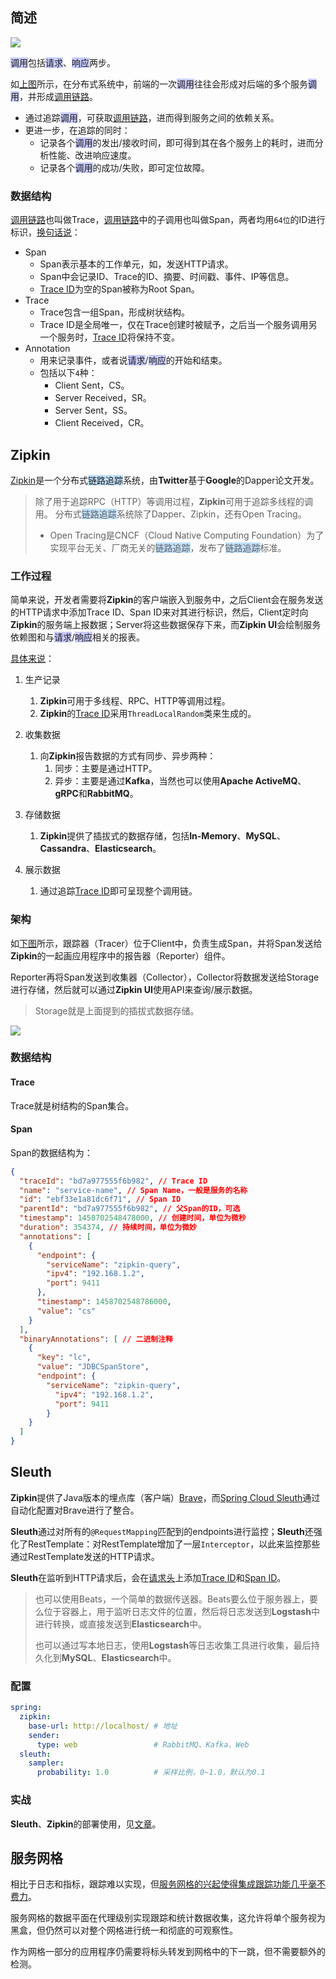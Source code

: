 ## 简述

![](../images/6/request_response_tracing.png)

<span style=background:#c9ccff>调用</span>包括<span style=background:#c9ccff>请求</span>、<span style=background:#c9ccff>响应</span>两步。

如[上图](http://daixiaoyu.com/distributed-tracing.html)所示，在分布式系统中，前端的一次<span style=background:#c9ccff>调用</span>往往会形成对后端的多个服务<span style=background:#c9ccff>调用</span>，并形成<u>调用链路</u>。

- 通过追踪<span style=background:#c9ccff>调用</span>，可获取<u>调用链路</u>，进而得到服务之间的依赖关系。
- 更进一步，在追踪的同时：
  - 记录各个<span style=background:#c9ccff>调用</span>的发出/接收时间，即可得到其在各个服务上的耗时，进而分析性能、改进响应速度。
  - 记录各个<span style=background:#c9ccff>调用</span>的成功/失败，即可定位故障。

### 数据结构

<u>调用链路</u>也叫做Trace，<u>调用链路</u>中的子调用也叫做Span，两者均用`64位`的ID进行标识，[换句话说](https://www.cnblogs.com/duanxz/p/7552857.html)：

- Span
  - Span表示基本的工作单元，如，发送HTTP请求。
  - Span中会记录ID、Trace的ID、摘要、时间戳、事件、IP等信息。
  - <u>Trace ID</u>为空的Span被称为Root Span。
- Trace
  - Trace包含一组Span，形成树状结构。
  - Trace ID是全局唯一，仅在Trace创建时被赋予，之后当一个服务调用另一个服务时，<u>Trace ID</u>将保持不变。
- Annotation
  - 用来记录事件，或者说<span style=background:#c9ccff>请求</span>/<span style=background:#c9ccff>响应</span>的开始和结束。
  - 包括以下`4`种：
    - Client Sent，CS。
    - Server Received，SR。
    - Server Sent，SS。
    - Client Received，CR。



## Zipkin

[Zipkin](https://github.com/openzipkin/zipkin)是一个分布式<span style=background:#c2e2ff>链路追踪</span>系统，由**Twitter**基于**Google**的Dapper论文开发。

> 除了用于追踪RPC（HTTP）等调用过程，**Zipkin**可用于追踪多线程的调用。
> 分布式<span style=background:#c2e2ff>链路追踪</span>系统除了Dapper、Zipkin，还有Open Tracing。
>
> - Open Tracing是CNCF（Cloud Native Computing Foundation）为了实现平台无关、厂商无关的<span style=background:#c2e2ff>链路追踪</span>，发布了<span style=background:#c2e2ff>链路追踪</span>标准。

### 工作过程

简单来说，开发者需要将**Zipkin**的客户端嵌入到服务中，之后Client会在服务发送的HTTP请求中添加Trace ID、Span ID来对其进行标识，然后，Client定时向**Zipkin**的服务端上报数据；Server将这些数据保存下来，而**Zipkin UI**会绘制服务依赖图和与<span style=background:#c9ccff>请求</span>/<span style=background:#c9ccff>响应</span>相关的报表。

[具体来说](http://www.ityouknow.com/springcloud/2018/02/02/spring-cloud-sleuth-zipkin.html)：

1. 生产记录

   1. **Zipkin**可用于多线程、RPC、HTTP等调用过程。
   2. **Zipkin**的<u>Trace ID</u>采用`ThreadLocalRandom`类来生成的。

2. 收集数据

   1. 向**Zipkin**报告数据的方式有同步、异步两种：
      1. 同步：主要是通过HTTP。 
      2. 异步：主要是通过**Kafka**，当然也可以使用**Apache ActiveMQ**、**gRPC**和**RabbitMQ**。

3. 存储数据

   1. **Zipkin**提供了插拔式的数据存储，包括**In-Memory**、**MySQL**、**Cassandra**、**Elasticsearch**。

4. 展示数据

   1. 通过追踪<u>Trace ID</u>即可呈现整个调用链。

### 架构

如[下图](https://blog.csdn.net/qq_21387171/article/details/53787019)所示，跟踪器（Tracer）位于Client中，负责生成Span，并将Span发送给**Zipkin**的一起画应用程序中的报告器（Reporter）组件。

Reporter再将Span发送到收集器（Collector），Collector将数据发送给Storage进行存储，然后就可以通过**Zipkin UI**使用API来查询/展示数据。

> Storage就是上面提到的插拔式数据存储。

![](../images/6/zipkin_componet.png)

### 数据结构

#### Trace

Trace就是树结构的Span集合。

#### Span

Span的数据结构为：

```json
{
  "traceId": "bd7a977555f6b982", // Trace ID
  "name": "service-name", // Span Name，一般是服务的名称
  "id": "ebf33e1a81dc6f71", // Span ID
  "parentId": "bd7a977555f6b982", // 父Span的ID，可选
  "timestamp": 1458702548478000, // 创建时间，单位为微秒
  "duration": 354374, // 持续时间，单位为微妙
  "annotations": [
    {
      "endpoint": {
        "serviceName": "zipkin-query",
        "ipv4": "192.168.1.2",
        "port": 9411
      },
      "timestamp": 1458702548786000,
      "value": "cs"
    }
  ],
  "binaryAnnotations": [ // 二进制注释
    {
      "key": "lc",
      "value": "JDBCSpanStore",
      "endpoint": {
        "serviceName": "zipkin-query",
          "ipv4": "192.168.1.2",
          "port": 9411
        }
    }
  ]
}
```



## Sleuth

**Zipkin**提供了Java版本的埋点库（客户端）[Brave](https://github.com/openzipkin/brave)，而[Spring Cloud Sleuth](https://github.com/spring-cloud/spring-cloud-sleuth)通过自动化配置对Brave进行了整合。

**Sleuth**通过对所有的`@RequestMapping`匹配到的endpoints进行监控；**Sleuth**还强化了RestTemplate：对RestTemplate增加了一层`Interceptor`，以此来监控那些通过RestTemplate发送的HTTP请求。

**Sleuth**在监听到HTTP请求后，会在<u>请求头</u>上添加<u>Trace ID</u>和<u>Span ID</u>。

> 也可以使用Beats，一个简单的数据传送器。Beats要么位于服务器上，要么位于容器上，用于监听日志文件的位置，然后将日志发送到**Logstash**中进行转换，或直接发送到**Elasticsearch**中。
> 
> 也可以通过写本地日志，使用**Logstash**等日志收集工具进行收集，最后持久化到**MySQL**、**Elasticsearch**中。

###  配置

```yml
spring:
  zipkin:
    base-url: http://localhost/ # 地址
    sender:
      type: web 				# RabbitMQ、Kafka、Web
  sleuth:
    sampler:
      probability: 1.0	 		# 采样比例，0~1.0，默认为0.1
```

### 实战

**Sleuth**、**Zipkin**的部署使用，见[文章](http://daixiaoyu.com/distributed-tracing.html)。



## 服务网格

相比于日志和指标，跟踪难以实现，但[服务网格的兴起使得集成跟踪功能几乎毫不费力](https://www.oreilly.com/library/view/distributed-systems-observability/9781492033431/ch04.html)。

服务网格的数据平面在代理级别实现跟踪和统计数据收集，这允许将单个服务视为黑盒，但仍然可以对整个网格进行统一和彻底的可观察性。

作为网格一部分的应用程序仍需要将标头转发到网格中的下一跳，但不需要额外的检测。

